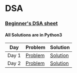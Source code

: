 # DSA

### [Beginner's DSA sheet](https://www.geeksforgeeks.org/explore?page=1&sprint=ca8ae412173dbd8346c26a0295d098fd&sortBy=submissions&sprint_name=Beginner%27s%20DSA%20Sheet)
#### All Solutions are in Python3

| Day      | Problem |  Solution                                    |
| -------- | ------- | ------------------------------------------- |
| Day 1    | [Problem](https://www.geeksforgeeks.org/problems/search-an-element-in-an-array-1587115621/1?page=1&sprint=ca8ae412173dbd8346c26a0295d098fd&sortBy=difficulty) | [Solution](https://github.com/Namitha-S-11465/DSA/blob/main/Search%20an%20Element%20in%20an%20array) |
| Day 2    | [Problem](https://www.geeksforgeeks.org/problems/find-minimum-and-maximum-element-in-an-array4428/1?page=1&sortBy=submissions) | [Solution](https://github.com/Namitha-S-11465/DSA/blob/main/Find%20minimum%20and%20maximum%20element%20in%20an%20array) |
